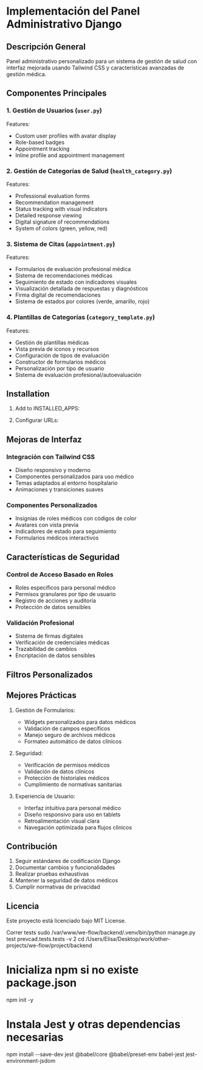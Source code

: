 # Implementación del Panel Administrativo Django

## Descripción General
Panel administrativo personalizado para un sistema de gestión de salud con interfaz mejorada usando Tailwind CSS y características avanzadas de gestión médica.

## Componentes Principales

### 1. Gestión de Usuarios (`user.py`)

Features:
- Custom user profiles with avatar display
- Role-based badges
- Appointment tracking
- Inline profile and appointment management

### 2. Gestión de Categorías de Salud (`health_category.py`)

Features:
- Professional evaluation forms
- Recommendation management
- Status tracking with visual indicators
- Detailed response viewing
- Digital signature of recommendations
- System of colors (green, yellow, red)

### 3. Sistema de Citas (`appointment.py`)

Features:
- Formularios de evaluación profesional médica
- Sistema de recomendaciones médicas
- Seguimiento de estado con indicadores visuales
- Visualización detallada de respuestas y diagnósticos
- Firma digital de recomendaciones
- Sistema de estados por colores (verde, amarillo, rojo)

### 4. Plantillas de Categorías (`category_template.py`)

Features:
- Gestión de plantillas médicas
- Vista previa de iconos y recursos
- Configuración de tipos de evaluación
- Constructor de formularios médicos
- Personalización por tipo de usuario
- Sistema de evaluación profesional/autoevaluación

## Installation

1. Add to INSTALLED_APPS:

2. Configurar URLs:

## Mejoras de Interfaz

### Integración con Tailwind CSS
- Diseño responsivo y moderno
- Componentes personalizados para uso médico
- Temas adaptados al entorno hospitalario
- Animaciones y transiciones suaves

### Componentes Personalizados
- Insignias de roles médicos con códigos de color
- Avatares con vista previa
- Indicadores de estado para seguimiento
- Formularios médicos interactivos

## Características de Seguridad

### Control de Acceso Basado en Roles
- Roles específicos para personal médico
- Permisos granulares por tipo de usuario
- Registro de acciones y auditoría
- Protección de datos sensibles

### Validación Profesional
- Sistema de firmas digitales
- Verificación de credenciales médicas
- Trazabilidad de cambios
- Encriptación de datos sensibles

## Filtros Personalizados

## Mejores Prácticas

1. Gestión de Formularios:
   - Widgets personalizados para datos médicos
   - Validación de campos específicos
   - Manejo seguro de archivos médicos
   - Formateo automático de datos clínicos

2. Seguridad:
   - Verificación de permisos médicos
   - Validación de datos clínicos
   - Protección de historiales médicos
   - Cumplimiento de normativas sanitarias

3. Experiencia de Usuario:
   - Interfaz intuitiva para personal médico
   - Diseño responsivo para uso en tablets
   - Retroalimentación visual clara
   - Navegación optimizada para flujos clínicos

## Contribución

1. Seguir estándares de codificación Django
2. Documentar cambios y funcionalidades
3. Realizar pruebas exhaustivas
4. Mantener la seguridad de datos médicos
5. Cumplir normativas de privacidad

## Licencia

Este proyecto está licenciado bajo MIT License.


Correr tests
sudo /var/www/we-flow/backend/.venv/bin/python manage.py test prevcad.tests.tests -v 2
cd /Users/Elisa/Desktop/work/other-projects/we-flow/project/backend

# Inicializa npm si no existe package.json
npm init -y

# Instala Jest y otras dependencias necesarias
npm install --save-dev jest @babel/core @babel/preset-env babel-jest jest-environment-jsdom